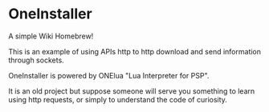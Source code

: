 # OneInstaller
A simple Wiki Homebrew!

This is an example of using APIs http to http download and send information through sockets.

OneInstaller is powered by ONElua "Lua Interpreter for PSP".

It is an old project but suppose someone will serve you something to learn using http requests, or simply to understand the code of curiosity.
